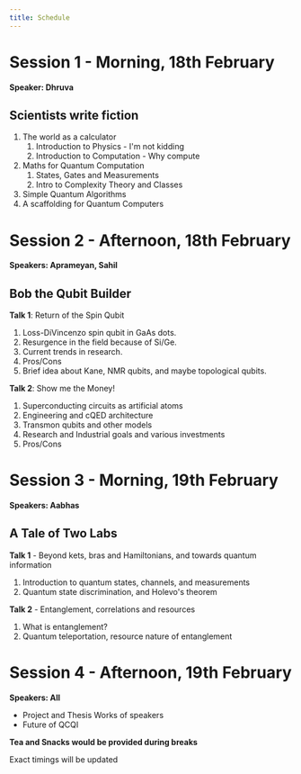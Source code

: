 ```yaml
---
title: Schedule
---
```


# Session 1 - Morning, 18th February

**Speaker: Dhruva**

## Scientists write fiction

1. The world as a calculator
   1. Introduction to Physics - I'm not kidding
   2. Introduction to Computation - Why compute
2. Maths for Quantum Computation
   1. States, Gates and Measurements
   2. Intro to Complexity Theory and Classes
3. Simple Quantum Algorithms
4. A scaffolding for Quantum Computers

# Session 2 - Afternoon, 18th February

**Speakers: Aprameyan, Sahil**

## Bob the Qubit Builder

**Talk 1**: Return of the Spin Qubit

1. Loss-DiVincenzo spin qubit in GaAs dots.
2. Resurgence in the field because of Si/Ge.
3. Current trends in research.
4. Pros/Cons
5. Brief idea about Kane, NMR qubits, and maybe topological qubits.

**Talk 2**: Show me the Money!

1. Superconducting circuits as artificial atoms
2. Engineering and cQED architecture
3. Transmon qubits and other models
4. Research and Industrial goals and various investments
5. Pros/Cons

# Session 3 - Morning, 19th February

**Speakers: Aabhas**

## A Tale of Two Labs

**Talk 1** - Beyond kets, bras and Hamiltonians, and towards quantum information

1.  Introduction to quantum states, channels, and measurements
2.  Quantum state discrimination, and Holevo's theorem

**Talk 2** - Entanglement, correlations and resources

1.  What is entanglement?
2.  Quantum teleportation, resource nature of entanglement

# Session 4 - Afternoon, 19th February

**Speakers: All**

- Project and Thesis Works of speakers
- Future of QCQI

**Tea and Snacks would be provided during breaks**

Exact timings will be updated
